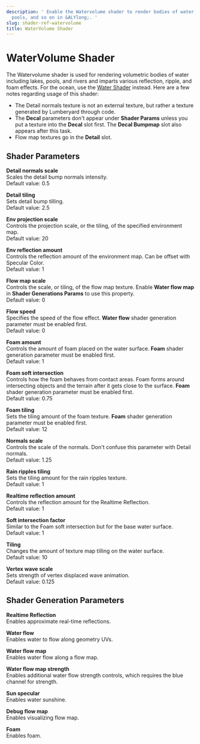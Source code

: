 ```yaml
---
description: ' Enable the Watervolume shader to render bodies of water such as lakes,
  pools, and so on in &ALYlong;. '
slug: shader-ref-watervolume
title: WaterVolume Shader
---
```

# WaterVolume Shader<a name="shader-ref-watervolume"></a>

The Watervolume shader is used for rendering volumetric bodies of water including lakes, pools, and rivers and imparts various reflection, ripple, and foam effects\. For the ocean, use the [Water Shader](/docs/userguide/shaders/water.md) instead\. Here are a few notes regarding usage of this shader:
+ The Detail normals texture is not an external texture, but rather a texture generated by Lumberyard through code\.
+ The **Decal** parameters don't appear under **Shader Params** unless you put a texture into the **Decal** slot first\. The **Decal Bumpmap** slot also appears after this task\.
+ Flow map textures go in the **Detail** slot\.

## Shader Parameters<a name="shader-ref-watervolume-shader-parameters"></a>

**Detail normals scale**  
Scales the detail bump normals intensity\.  
Default value: 0\.5

**Detail tiling**  
Sets detail bump tilling\.  
Default value: 2\.5

**Env projection scale**  
Controls the projection scale, or the tiling, of the specified environment map\.  
Default value: 20

**Env reflection amount**  
Controls the reflection amount of the environment map\. Can be offset with Specular Color\.  
Default value: 1

**Flow map scale**  
Controls the scale, or tiling, of the flow map texture\. Enable **Water flow map** in **Shader Generations Params** to use this property\.  
Default value: 0

**Flow speed**  
Specifies the speed of the flow effect\. **Water flow** shader generation parameter must be enabled first\.  
Default value: 0

**Foam amount**  
Controls the amount of foam placed on the water surface\. **Foam** shader generation parameter must be enabled first\.  
Default value: 1

**Foam soft intersection**  
Controls how the foam behaves from contact areas\. Foam forms around intersecting objects and the terrain after it gets close to the surface\. **Foam** shader generation parameter must be enabled first\.   
Default value: 0\.75

**Foam tiling**  
Sets the tiling amount of the foam texture\. **Foam** shader generation parameter must be enabled first\.  
Default value: 12

**Normals scale**  
Controls the scale of the normals\. Don't confuse this parameter with Detail normals\.  
Default value: 1\.25

**Rain ripples tiling**  
Sets the tiling amount for the rain ripples texture\.  
Default value: 1

**Realtime reflection amount**  
Controls the reflection amount for the Realtime Reflection\.  
Default value: 1

**Soft intersection factor**  
Similar to the Foam soft intersection but for the base water surface\.  
Default value: 1

**Tiling**  
Changes the amount of texture map tilling on the water surface\.  
Default value: 10

**Vertex wave scale**  
Sets strength of vertex displaced wave animation\.  
Default value: 0\.125

## Shader Generation Parameters<a name="shader-ref-watervolume-shader-generation-parameters"></a>

**Realtime Reflection**  
Enables approximate real\-time reflections\.

**Water flow**  
Enables water to flow along geometry UVs\.

**Water flow map**  
Enables water flow along a flow map\.

**Water flow map strength**  
Enables additional water flow strength controls, which requires the blue channel for strength\.

**Sun specular**  
Enables water sunshine\.

**Debug flow map**  
Enables visualizing flow map\.

**Foam**  
Enables foam\.